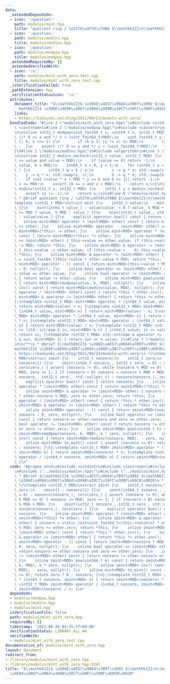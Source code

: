 ```yaml
---
data:
  _extendedDependsOn:
  - icon: ':question:'
    path: modulus/mint.hpp
    title: "quotient ring / \u5270\u4F59\u74B0 $\\mathbb{Z}/n\\mathbb{Z}$"
  - icon: ':question:'
    path: modulus/modinv.hpp
    title: modulus/modinv.hpp
  - icon: ':question:'
    path: modulus/modpow.hpp
    title: modulus/modpow.hpp
  _extendedRequiredBy: []
  _extendedVerifiedWith:
  - icon: ':x:'
    path: modulus/mint_with_zero.test.cpp
    title: modulus/mint_with_zero.test.cpp
  _isVerificationFailed: true
  _pathExtension: hpp
  _verificationStatusIcon: ':x:'
  attributes:
    document_title: "$\\mathbb{Z}$ \u306E\u4E57\u9664\u7B97\u3092 $\\mathbb{Z}/n\\\
      mathbb{Z}$ \u306E\u4E0A\u3067\u3084\u308B\u30C7\u30FC\u30BF\u69CB\u9020"
    links:
    - https://kimiyuki.net/blog/2021/04/23/modulo-with-zero/
  bundledCode: "#line 2 \"modulus/mint_with_zero.hpp\"\n#include <cstdint>\n#include\
    \ <iostream>\n#line 2 \"modulus/modpow.hpp\"\n#include <cassert>\n#line 4 \"modulus/modpow.hpp\"\
    \n\ninline int32_t modpow(uint_fast64_t x, uint64_t k, int32_t MOD) {\n    assert\
    \ (/* 0 <= x and */ x < (uint_fast64_t)MOD);\n    uint_fast64_t y = 1;\n    for\
    \ (; k; k >>= 1) {\n        if (k & 1) (y *= x) %= MOD;\n        (x *= x) %= MOD;\n\
    \    }\n    assert (/* 0 <= y and */ y < (uint_fast64_t)MOD);\n    return y;\n\
    }\n#line 2 \"modulus/modinv.hpp\"\n#include <algorithm>\n#line 5 \"modulus/modinv.hpp\"\
    \n\ninline int32_t modinv_nocheck(int32_t value, int32_t MOD) {\n    assert (0\
    \ <= value and value < MOD);\n    if (value == 0) return -1;\n    int64_t a =\
    \ value, b = MOD;\n    int64_t x = 0, y = 1;\n    for (int64_t u = 1, v = 0; a;\
    \ ) {\n        int64_t q = b / a;\n        x -= q * u; std::swap(x, u);\n    \
    \    y -= q * v; std::swap(y, v);\n        b -= q * a; std::swap(b, a);\n    }\n\
    \    if (not (value * x + MOD * y == b and b == 1)) return -1;\n    if (x < 0)\
    \ x += MOD;\n    assert (0 <= x and x < MOD);\n    return x;\n}\n\ninline int32_t\
    \ modinv(int32_t x, int32_t MOD) {\n    int32_t y = modinv_nocheck(x, MOD);\n\
    \    assert (y != -1);\n    return y;\n}\n#line 6 \"modulus/mint.hpp\"\n\n/**\n\
    \ * @brief quotient ring / \u5270\u4F59\u74B0 $\\mathbb{Z}/n\\mathbb{Z}$\n */\n\
    template <int32_t MOD>\nstruct mint {\n    int32_t value;\n    mint() : value()\
    \ {}\n    mint(int64_t value_) : value(value_ < 0 ? value_ % MOD + MOD : value_\
    \ >= MOD ? value_ % MOD : value_) {}\n    mint(int32_t value_, std::nullptr_t)\
    \ : value(value_) {}\n    explicit operator bool() const { return value; }\n \
    \   inline mint<MOD> operator + (mint<MOD> other) const { return mint<MOD>(*this)\
    \ += other; }\n    inline mint<MOD> operator - (mint<MOD> other) const { return\
    \ mint<MOD>(*this) -= other; }\n    inline mint<MOD> operator * (mint<MOD> other)\
    \ const { return mint<MOD>(*this) *= other; }\n    inline mint<MOD> & operator\
    \ += (mint<MOD> other) { this->value += other.value; if (this->value >= MOD) this->value\
    \ -= MOD; return *this; }\n    inline mint<MOD> & operator -= (mint<MOD> other)\
    \ { this->value -= other.value; if (this->value <    0) this->value += MOD; return\
    \ *this; }\n    inline mint<MOD> & operator *= (mint<MOD> other) { this->value\
    \ = (uint_fast64_t)this->value * other.value % MOD; return *this; }\n    inline\
    \ mint<MOD> operator - () const { return mint<MOD>(this->value ? MOD - this->value\
    \ : 0, nullptr); }\n    inline bool operator == (mint<MOD> other) const { return\
    \ value == other.value; }\n    inline bool operator != (mint<MOD> other) const\
    \ { return value != other.value; }\n    inline mint<MOD> pow(uint64_t k) const\
    \ { return mint<MOD>(modpow(value, k, MOD), nullptr); }\n    inline mint<MOD>\
    \ inv() const { return mint<MOD>(modinv(value, MOD), nullptr); }\n    inline mint<MOD>\
    \ operator / (mint<MOD> other) const { return *this * other.inv(); }\n    inline\
    \ mint<MOD> & operator /= (mint<MOD> other) { return *this *= other.inv(); }\n\
    };\ntemplate <int32_t MOD> mint<MOD> operator + (int64_t value, mint<MOD> n) {\
    \ return mint<MOD>(value) + n; }\ntemplate <int32_t MOD> mint<MOD> operator -\
    \ (int64_t value, mint<MOD> n) { return mint<MOD>(value) - n; }\ntemplate <int32_t\
    \ MOD> mint<MOD> operator * (int64_t value, mint<MOD> n) { return mint<MOD>(value)\
    \ * n; }\ntemplate <int32_t MOD> mint<MOD> operator / (int64_t value, mint<MOD>\
    \ n) { return mint<MOD>(value) / n; }\ntemplate <int32_t MOD> std::istream & operator\
    \ >> (std::istream & in, mint<MOD> & n) { int64_t value; in >> value; n = value;\
    \ return in; }\ntemplate <int32_t MOD> std::ostream & operator << (std::ostream\
    \ & out, mint<MOD> n) { return out << n.value; }\n#line 7 \"modulus/mint_with_zero.hpp\"\
    \n\n/**\n * @brief $\\mathbb{Z}$ \u306E\u4E57\u9664\u7B97\u3092 $\\mathbb{Z}/n\\\
    mathbb{Z}$ \u306E\u4E0A\u3067\u3084\u308B\u30C7\u30FC\u30BF\u69CB\u9020\n * @sa\
    \ https://kimiyuki.net/blog/2021/04/23/modulo-with-zero/\n */\ntemplate <int32_t\
    \ MOD>\nstruct zmint {\n    int32_t nonzero;\n    int32_t zero;\n    zmint() :\
    \ nonzero(1) {}\n    zmint(int64_t nonzero_, int32_t zero_ = 0) : nonzero(nonzero_),\
    \ zero(zero_) { assert (nonzero != 0); while (nonzero % MOD == 0) { nonzero /=\
    \ MOD; zero += 1; } if (nonzero < 0) nonzero = nonzero % MOD + MOD; }\n    zmint(int32_t\
    \ nonzero_, int32_t zero_, std::nullptr_t) : nonzero(nonzero_), zero(zero_) {}\n\
    \    explicit operator bool() const { return nonzero; }\n    inline zmint<MOD>\
    \ operator * (zmint<MOD> other) const { return zmint<MOD>(*this) *= other; }\n\
    \    inline zmint<MOD> & operator *= (zmint<MOD> other) { nonzero = static_cast<uint_fast64_t>(this->nonzero)\
    \ * other.nonzero % MOD; zero += other.zero; return *this; }\n    inline zmint<MOD>\
    \ operator / (zmint<MOD> other) const { return *this * other.inv(); }\n    inline\
    \ zmint<MOD> & operator /= (zmint<MOD> other) { return *this *= other.inv(); }\n\
    \    inline zmint<MOD> operator - () const { return zmint<MOD>(nonzero ? MOD -\
    \ nonzero : 0, zero, nullptr); }\n    inline bool operator == (zmint<MOD> other)\
    \ const { return nonzero == other.nonzero and zero == other.zero; }\n    inline\
    \ bool operator != (zmint<MOD> other) const { return nonzero != other.nonzero\
    \ or zero != other.zero; }\n    inline zmint<MOD> pow(uint64_t k) const { return\
    \ zmint<MOD>(modpow(nonzero, k, MOD), k * zero, nullptr); }\n    inline zmint<MOD>\
    \ inv() const { return zmint<MOD>(modinv(nonzero, MOD), - zero, nullptr); }\n\
    \    inline mint<MOD> to_mint() const { assert (nonzero >= 0); return zero ? 0\
    \ : nonzero; }\n};\ntemplate <int32_t MOD> zmint<MOD> operator * (int64_t nonzero,\
    \ zmint<MOD> n) { return zmint<MOD>(nonzero) * n; }\ntemplate <int32_t MOD> zmint<MOD>\
    \ operator / (int64_t nonzero, zmint<MOD> n) { return zmint<MOD>(nonzero) / n;\
    \ }\n"
  code: "#pragma once\n#include <cstdint>\n#include <iostream>\n#include \"../modulus/modpow.hpp\"\
    \n#include \"../modulus/modinv.hpp\"\n#include \"../modulus/mint.hpp\"\n\n/**\n\
    \ * @brief $\\mathbb{Z}$ \u306E\u4E57\u9664\u7B97\u3092 $\\mathbb{Z}/n\\mathbb{Z}$\
    \ \u306E\u4E0A\u3067\u3084\u308B\u30C7\u30FC\u30BF\u69CB\u9020\n * @sa https://kimiyuki.net/blog/2021/04/23/modulo-with-zero/\n\
    \ */\ntemplate <int32_t MOD>\nstruct zmint {\n    int32_t nonzero;\n    int32_t\
    \ zero;\n    zmint() : nonzero(1) {}\n    zmint(int64_t nonzero_, int32_t zero_\
    \ = 0) : nonzero(nonzero_), zero(zero_) { assert (nonzero != 0); while (nonzero\
    \ % MOD == 0) { nonzero /= MOD; zero += 1; } if (nonzero < 0) nonzero = nonzero\
    \ % MOD + MOD; }\n    zmint(int32_t nonzero_, int32_t zero_, std::nullptr_t) :\
    \ nonzero(nonzero_), zero(zero_) {}\n    explicit operator bool() const { return\
    \ nonzero; }\n    inline zmint<MOD> operator * (zmint<MOD> other) const { return\
    \ zmint<MOD>(*this) *= other; }\n    inline zmint<MOD> & operator *= (zmint<MOD>\
    \ other) { nonzero = static_cast<uint_fast64_t>(this->nonzero) * other.nonzero\
    \ % MOD; zero += other.zero; return *this; }\n    inline zmint<MOD> operator /\
    \ (zmint<MOD> other) const { return *this * other.inv(); }\n    inline zmint<MOD>\
    \ & operator /= (zmint<MOD> other) { return *this *= other.inv(); }\n    inline\
    \ zmint<MOD> operator - () const { return zmint<MOD>(nonzero ? MOD - nonzero :\
    \ 0, zero, nullptr); }\n    inline bool operator == (zmint<MOD> other) const {\
    \ return nonzero == other.nonzero and zero == other.zero; }\n    inline bool operator\
    \ != (zmint<MOD> other) const { return nonzero != other.nonzero or zero != other.zero;\
    \ }\n    inline zmint<MOD> pow(uint64_t k) const { return zmint<MOD>(modpow(nonzero,\
    \ k, MOD), k * zero, nullptr); }\n    inline zmint<MOD> inv() const { return zmint<MOD>(modinv(nonzero,\
    \ MOD), - zero, nullptr); }\n    inline mint<MOD> to_mint() const { assert (nonzero\
    \ >= 0); return zero ? 0 : nonzero; }\n};\ntemplate <int32_t MOD> zmint<MOD> operator\
    \ * (int64_t nonzero, zmint<MOD> n) { return zmint<MOD>(nonzero) * n; }\ntemplate\
    \ <int32_t MOD> zmint<MOD> operator / (int64_t nonzero, zmint<MOD> n) { return\
    \ zmint<MOD>(nonzero) / n; }\n"
  dependsOn:
  - modulus/modpow.hpp
  - modulus/modinv.hpp
  - modulus/mint.hpp
  isVerificationFile: false
  path: modulus/mint_with_zero.hpp
  requiredBy: []
  timestamp: '2021-08-30 04:35:37+09:00'
  verificationStatus: LIBRARY_ALL_WA
  verifiedWith:
  - modulus/mint_with_zero.test.cpp
documentation_of: modulus/mint_with_zero.hpp
layout: document
redirect_from:
- /library/modulus/mint_with_zero.hpp
- /library/modulus/mint_with_zero.hpp.html
title: "$\\mathbb{Z}$ \u306E\u4E57\u9664\u7B97\u3092 $\\mathbb{Z}/n\\mathbb{Z}$ \u306E\
  \u4E0A\u3067\u3084\u308B\u30C7\u30FC\u30BF\u69CB\u9020"
---
```

